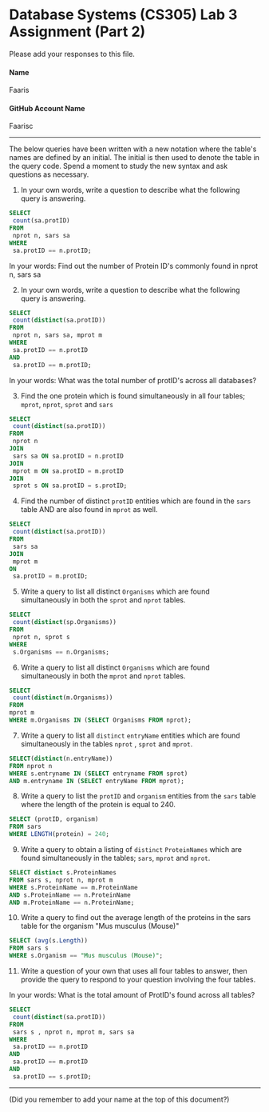 # Database Systems (CS305) Lab 3 Assignment (Part 2)

Please add your responses to this file.

#### Name

Faaris 

#### GitHub Account Name

Faarisc

---

The below queries have been written with a new notation where the table's names are defined by an initial. The initial is then used to denote the table in the query code. Spend a moment to study the new syntax and ask questions as necessary.

1. In your own words, write a question to describe what the following query is answering.

``` SQL
SELECT
 count(sa.protID) 
FROM
 nprot n, sars sa
WHERE
 sa.protID == n.protID;
```

In your words: Find out the number of Protein ID's commonly found in nprot n, sars sa

2. In your own words, write a question to describe what the following query is answering.

``` SQL
SELECT
 count(distinct(sa.protID))
FROM 
 nprot n, sars sa, mprot m
WHERE
 sa.protID == n.protID
AND
 sa.protID == m.protID;
```

In your words: What was the total number of protID's across all databases?

3. Find the one protein which is found simultaneously in all four tables; `mprot`, `nprot`, `sprot` and `sars`

``` SQL
SELECT
 count(distinct(sa.protID))
FROM
 nprot n
JOIN 
 sars sa ON sa.protID = n.protID
JOIN
 mprot m ON sa.protID = m.protID
JOIN 
 sprot s ON sa.protID = s.protID;
```

4. Find the number of distinct `protID` entities which are found in the `sars` table AND are also found in `mprot` as well.

``` SQL
SELECT
 count(distinct(sa.protID))
FROM 
 sars sa
JOIN 
 mprot m 
ON
 sa.protID = m.protID;
```

5. Write a query to list all distinct `Organisms` which are found simultaneously in both the `sprot` and `nprot` tables.

``` SQL
SELECT
 count(distinct(sp.Organisms))
FROM
 nprot n, sprot s
WHERE
 s.Organisms == n.Organisms;
```


6. Write a query to list all distinct `Organisms` which are found simultaneously in both the `mprot` and `nprot` tables.

``` SQL
SELECT
 count(distinct(m.Organisms))
FROM 
mprot m
WHERE m.Organisms IN (SELECT Organisms FROM nprot);
```


7. Write a query to list all `distinct` `entryName` entities which are found simultaneously in the tables `nprot` , `sprot` and `mprot`.

``` SQL
SELECT(distinct(n.entryName))
FROM nprot n
WHERE s.entryname IN (SELECT entryname FROM sprot)
AND m.entryname IN (SELECT entryName FROM mprot);
```

8. Write a query to list the `protID` and `organism` entities from the `sars` table where the length of the protein is equal to 240.

``` SQL
SELECT (protID, organism)
FROM sars
WHERE LENGTH(protein) = 240;
```

9. Write a query to obtain a listing of `distinct` `ProteinNames` which are found simultaneously in the tables; `sars`, `mprot` and `nprot`.

``` SQL
SELECT distinct s.ProteinNames 
FROM sars s, nprot n, mprot m 
WHERE s.ProteinName == m.ProteinName
AND s.ProteinName == n.ProteinName
AND m.ProteinName == n.ProteinName;
```


10. Write a query to find out the average length of the proteins in the sars table for the organism "Mus musculus (Mouse)"

``` SQL
SELECT (avg(s.Length)) 
FROM sars s 
WHERE s.Organism == "Mus musculus (Mouse)";
```


11. Write a question of your own that uses all four tables to answer, then provide the query to respond to your question involving the four tables.


In your words: What is the total amount of ProtID's found across all tables?

``` SQL
SELECT
 count(distinct(sa.protID))
FROM
 sars s , nprot n, mprot m, sars sa 
WHERE
 sa.protID == n.protID
AND
 sa.protID == m.protID
AND
 sa.protID == s.protID;
```
---

(Did you remember to add your name at the top of this document?)
